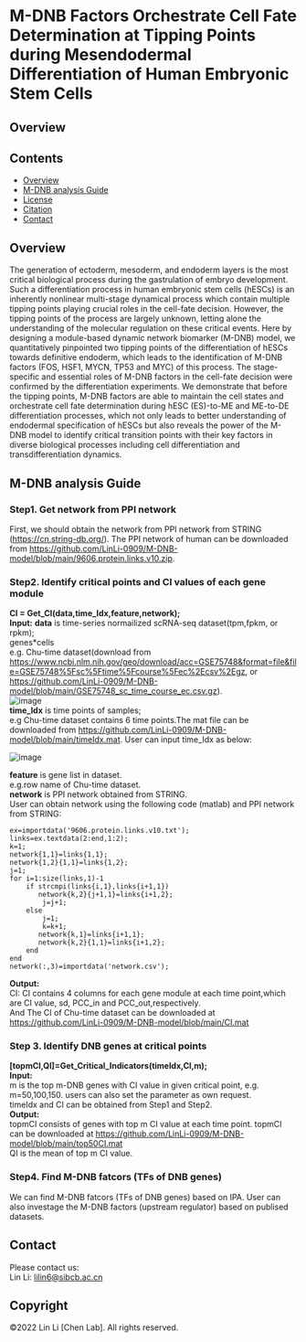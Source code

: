 #  M-DNB Factors Orchestrate Cell Fate Determination at Tipping Points during Mesendodermal Differentiation of Human Embryonic Stem Cells 
## Overview
## Contents

- [Overview](#overview)
- [M-DNB analysis Guide](./LICENSE)
- [License](./LICENSE)
- [Citation](#citation)
- [Contact](#Contact)

## Overview
The generation of ectoderm, mesoderm, and endoderm layers is the most critical biological process during the gastrulation of embryo development. Such a differentiation process in human embryonic stem cells (hESCs) is an inherently nonlinear multi-stage dynamical process which contain multiple tipping points playing crucial roles in the cell-fate decision. However, the tipping points of the process are largely unknown, letting alone the understanding of the molecular regulation on these critical events. Here by designing a module-based dynamic network biomarker (M-DNB) model, we quantitatively pinpointed two tipping points of the differentiation of hESCs towards definitive endoderm, which leads to the identification of M-DNB factors (FOS, HSF1, MYCN, TP53 and MYC) of this process. 
The stage-specific and essential roles of M-DNB factors in the cell-fate decision were confirmed by the differentiation experiments. We demonstrate that before the tipping points, M-DNB factors are able to maintain the cell states and orchestrate cell fate determination during hESC (ES)-to-ME and ME-to-DE differentiation processes, which not only leads to better understanding of endodermal specification of hESCs but also reveals the power of the M-DNB model to identify critical transition points with their key factors in diverse biological processes including cell differentiation and transdifferentiation dynamics.

## M-DNB analysis Guide
### Step1. Get network from PPI network
First, we should obtain the network from PPI network from STRING (https://cn.string-db.org/).
The PPI network of human can be downloaded from https://github.com/LinLi-0909/M-DNB-model/blob/main/9606.protein.links.v10.zip.
### Step2. Identify critical points and CI values of each gene module
**CI = Get_CI(data,time_Idx,feature,network);** <br />
**Input:**
**data** is time-series normailized scRNA-seq dataset(tpm,fpkm, or rpkm); <br /> 
genes*cells <br /> e.g. Chu-time dataset(download from https://www.ncbi.nlm.nih.gov/geo/download/acc=GSE75748&format=file&file=GSE75748%5Fsc%5Ftime%5Fcourse%5Fec%2Ecsv%2Egz, or https://github.com/LinLi-0909/M-DNB-model/blob/main/GSE75748_sc_time_course_ec.csv.gz).<br /> 
![image](https://user-images.githubusercontent.com/63344240/200508091-bc34407b-5bfa-4942-bfa6-e53e28df450d.png)<br /> 
**time_Idx** is time points of samples;<br /> 
e.g Chu-time dataset contains 6 time points.The mat file can be downloaded from https://github.com/LinLi-0909/M-DNB-model/blob/main/timeIdx.mat. User can input time_Idx as below: <br />

![image](https://user-images.githubusercontent.com/63344240/200511593-cda817ff-8ada-4033-9839-0b803e68e7f3.png)

**feature** is gene list in dataset.<br /> e.g.row name of Chu-time dataset. <br />
**network** is PPI network obtained from STRING. <br />
User can obtain network using the following code (matlab) and PPI network from STRING:
```
ex=importdata('9606.protein.links.v10.txt');
links=ex.textdata(2:end,1:2);
k=1;
network{1,1}=links{1,1};
network{1,2}{1,1}=links{1,2};
j=1;
for i=1:size(links,1)-1
    if strcmpi(links{i,1},links{i+1,1})
       network{k,2}{j+1,1}=links{i+1,2};
        j=j+1;
    else
        j=1;
        k=k+1;
       network{k,1}=links{i+1,1};
       network{k,2}{1,1}=links{i+1,2};
    end
end
network(:,3)=importdata('network.csv');
```
**Output:** <br />
CI: CI contains 4 columns for each gene module at each time point,which are  CI value, sd, PCC_in and PCC_out,respectively.<br />
And The CI of Chu-time dataset can be downloaded at https://github.com/LinLi-0909/M-DNB-model/blob/main/CI.mat <br />
### Step 3. Identify DNB genes at critical points
 **[topmCI,QI]=Get_Critical_Indicators(timeIdx,CI,m);**<br />
**Input:** <br />
 m is the top m-DNB genes with CI value in given critical point, e.g. m=50,100,150. users can also set the parameter as own request.<br />
 timeIdx and CI can be obtained from Step1 and Step2.<br />
 **Output:** <br />
 topmCI consists of genes with top m CI value at each time point.
 topmCI can be downloaded at https://github.com/LinLi-0909/M-DNB-model/blob/main/top50CI.mat<br />
 QI is the mean of top m CI value.
 
### Step4. Find M-DNB fatcors (TFs of DNB genes)
We can find M-DNB fatcors (TFs of DNB genes) based on IPA.
User can also investage the M-DNB factors (upstream regulator) based on publised datasets.

## Contact
Please contact us:  
Lin Li: lilin6@sibcb.ac.cn

## Copyright
©2022 Lin Li [Chen Lab]. All rights reserved.
